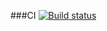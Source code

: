 ###CI [![Build status](https://ci.appveyor.com/api/projects/status/4kwn303g03s486m3?svg=true)](https://ci.appveyor.com/project/AntonRaguzin/selenide)
